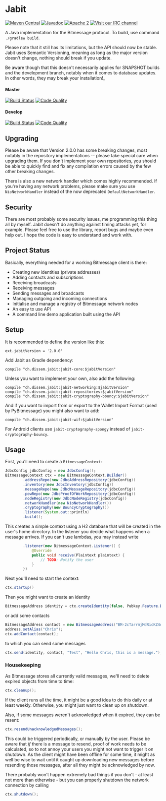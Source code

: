 Jabit
=====
[![Maven Central](https://maven-badges.herokuapp.com/maven-central/ch.dissem.jabit/jabit-core/badge.svg)](https://maven-badges.herokuapp.com/maven-central/ch.dissem.jabit/jabit-core)
[![Javadoc](https://javadoc-emblem.rhcloud.com/doc/ch.dissem.jabit/jabit-core/badge.svg)](http://www.javadoc.io/doc/ch.dissem.jabit/jabit-core)
[![Apache 2](https://img.shields.io/badge/license-Apache_2.0-blue.svg)](https://raw.githubusercontent.com/Dissem/Jabit/master/LICENSE)
[![Visit our IRC channel](https://img.shields.io/badge/irc-%23jabit-blue.svg)](https://kiwiirc.com/client/irc.freenode.net/#jabit)

A Java implementation for the Bitmessage protocol. To build, use command `./gradlew build`.

Please note that it still has its limitations, but the API should now be stable. Jabit uses Semantic Versioning, meaning as long as the major version doesn't change, nothing should break if you update.

Be aware though that this doesn't necessarily applies for SNAPSHOT builds and the development branch, notably when it comes to database updates. In other words, they may break your installation!_ 

#### Master
[![Build Status](https://travis-ci.org/Dissem/Jabit.svg?branch=master)](https://travis-ci.org/Dissem/Jabit) 
[![Code Quality](https://img.shields.io/codacy/e9938d2adbb74a0db553115bef692ff3/master.svg)](https://www.codacy.com/app/chrigu-meyer/Jabit/dashboard?bid=3144281)

#### Develop
[![Build Status](https://travis-ci.org/Dissem/Jabit.svg?branch=develop)](https://travis-ci.org/Dissem/Jabit?branch=develop) 
[![Code Quality](https://img.shields.io/codacy/e9938d2adbb74a0db553115bef692ff3/develop.svg)](https://www.codacy.com/app/chrigu-meyer/Jabit/dashboard?bid=3144279)

Upgrading
---------

Please be aware that Version 2.0.0 has some breaking changes, most notably in the repository implementations -- please take special care when upgrading them. If you don't implement your own repositories, you should be able to quickly find and fix any compilation errors caused by the few other breaking changes. 

There is also a new network handler which comes highly recommended. If you're having any network problems, please make sure you use `NioNetworkHandler` instead of the now deprecated `DefaultNetworkHandler`.

Security
--------

There are most probably some security issues, me programming this thing all by myself. Jabit doesn't do anything against timing attacks yet, for example. Please feel free to use the library, report bugs and maybe even help out. I hope the code is easy to understand and work with.

Project Status
--------------

Basically, everything needed for a working Bitmessage client is there:
* Creating new identities (private addresses)
* Adding contacts and subscriptions
* Receiving broadcasts
* Receiving messages
* Sending messages and broadcasts
* Managing outgoing and incoming connections
* Initialise and manage a registry of Bitmessage network nodes
* An easy to use API
* A command line demo application built using the API

Setup
-----

It is recommended to define the version like this:
```Gradle
ext.jabitVersion = '2.0.0'
```
Add Jabit as Gradle dependency:
```Gradle
compile "ch.dissem.jabit:jabit-core:$jabitVersion"
```
Unless you want to implement your own, also add the following:
```Gradle
compile "ch.dissem.jabit:jabit-networking:$jabitVersion"
compile "ch.dissem.jabit:jabit-repositories:$jabitVersion"
compile "ch.dissem.jabit:jabit-cryptography-bouncy:$jabitVersion"
```
And if you want to import from or export to the Wallet Import Format (used by PyBitmessage) you might also want to add:
```Gradle
compile "ch.dissem.jabit:jabit-wif:$jabitVersion"
```

For Android clients use `jabit-cryptography-spongy` instead of `jabit-cryptography-bouncy`.

Usage
-----

First, you'll need to create a `BitmessageContext`:
```Java
JdbcConfig jdbcConfig = new JdbcConfig();
BitmessageContext ctx = new BitmessageContext.Builder()
        .addressRepo(new JdbcAddressRepository(jdbcConfig))
        .inventory(new JdbcInventory(jdbcConfig))
        .messageRepo(new JdbcMessageRepository(jdbcConfig))
        .powRepo(new JdbcProofOfWorkRepository(jdbcConfig))
        .nodeRegistry(new JdbcNodeRegistry(jdbcConfig))
        .networkHandler(new NioNetworkHandler())
        .cryptography(new BouncyCryptography())
        .listener(System.out::println)
        .build();
```
This creates a simple context using a H2 database that will be created in the user's home directory. In the listener you decide what happens when a message arrives. If you can't use lambdas, you may instead write
```Java
        .listener(new BitmessageContext.Listener() {
            @Override
            public void receive(Plaintext plaintext) {
                // TODO: Notify the user
            }
        })
```

Next you'll need to start the context:
```Java
ctx.startup()
```
Then you might want to create an identity
```Java
BitmessageAddress identity = ctx.createIdentity(false, Pubkey.Feature.DOES_ACK);
```
or add some contacts
```Java
BitmessageAddress contact = new BitmessageAddress("BM-2cTarrmjMdRicKZ4qQ8A13JhoR3Uq6Zh5j");
address.setAlias("Chris");
ctx.addContact(contact);
```
to which you can send some messages
```Java
ctx.send(identity, contact, "Test", "Hello Chris, this is a message.");
```

### Housekeeping

As Bitmessage stores all currently valid messages, we'll need to delete expired objects from time to time:
```Java
ctx.cleanup();
```
If the client runs all the time, it might be a good idea to do this daily or at least weekly. Otherwise, you might just want to clean up on shutdown.

Also, if some messages weren't acknowledged when it expired, they can be resent:
```Java
ctx.resendUnacknowledgedMessages();
```
This could be triggered periodically, or manually by the user. Please be aware that _if_ there is a message to resend, proof of work needs to be calculated, so to not annoy your users you might not want to trigger it on shutdown. As the client might have been offline for some time, it might as well be wise to wait until it caught up downloading new messages before resending those messages, after all they might be acknowledged by now.

There probably won't happen extremely bad things if you don't - at least not more than otherwise - but you can properly shutdown the network connection by calling
```Java
ctx.shutdown();
```
